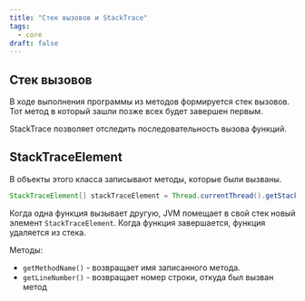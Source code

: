 ```yaml
---
title: "Стек вызовов и StackTrace"
tags:
  - core
draft: false
---
```


## Стек вызовов

В ходе выполнения программы из методов формируется стек вызовов. Тот метод в который зашли позже всех будет завершен первым.

StackTrace позволяет отследить последовательность вызова функций.

## StackTraceElement
В объекты этого класса записывают методы, которые были вызваны.
```java
StackTraceElement[] stackTraceElement = Thread.currentThread().getStackTrace(); //возвращается цепочка вызванных методов
```

Когда одна функция вызывает другую, JVM помещает в свой стек новый элемент `StackTraceElement`. Когда функция завершается, функция удаляется из стека.

Методы:
- `getMethodName()` - возвращает имя записанного метода.
- `getLineNumber()` - возвращает номер строки, откуда был вызван метод